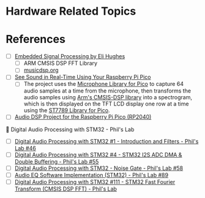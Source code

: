 # Hardware Related Topics



# References

- [ ] [Embedded Signal Processing by Eli Hughes](https://www.youtube.com/playlist?list=PLWM8NW5LEukizzSBHNYUk1fo8Rhg1ALMF)
  - [ ] ARM CMSIS DSP FFT Library
  - [ ] [musicdsp.org](https://www.musicdsp.org)
- [ ] [See Sound in Real-Time Using Your Raspberry Pi Pico](https://www.hackster.io/sandeep-mistry/see-sound-in-real-time-using-your-raspberry-pi-pico-d06cc5)
  - [ ] The project uses the [Microphone Library for Pico](https://github.com/ArmDeveloperEcosystem/microphone-library-for-pico) to capture 64 audio samples at a time from the microphone, then transforms the audio samples using [Arm's CMSIS-DSP library](https://arm-software.github.io/CMSIS_5/DSP/html/index.html) into a spectrogram, which is then displayed on the TFT LCD display one row at a time using the [ST7789 Library for Pico](https://github.com/ArmDeveloperEcosystem/st7798-library-for-pico).
- [ ] [Audio DSP Project for the Raspberry Pi Pico (RP2040)](https://github.com/playduck/pico-dsp)

:abacus: Digital Audio Processing with STM32 - Phil's Lab
- [ ] [Digital Audio Processing with STM32 #1   - Introduction and Filters - Phil's Lab #46](https://youtu.be/VDhmVrbSpqA)
- [ ] [Digital Audio Processing with STM32 #4   - STM32 I2S ADC DMA & Double Buffering - Phil's Lab #55](https://youtu.be/zlGSxZGwj-E)
- [ ] [Digital Audio Processing with STM32      - Noise Gate - Phil's Lab #58](https://youtu.be/q_Anc8KyrXI)
- [ ] [Audio EQ Software Implementation (STM32) - Phil's Lab #89](https://youtu.be/4o-_gUht_Xc)
- [ ] [Digital Audio Processing with STM32 #111 - STM32 Fast Fourier Transform (CMSIS DSP FFT) - Phil's Lab](https://youtu.be/d1KvgOwWvkM)
